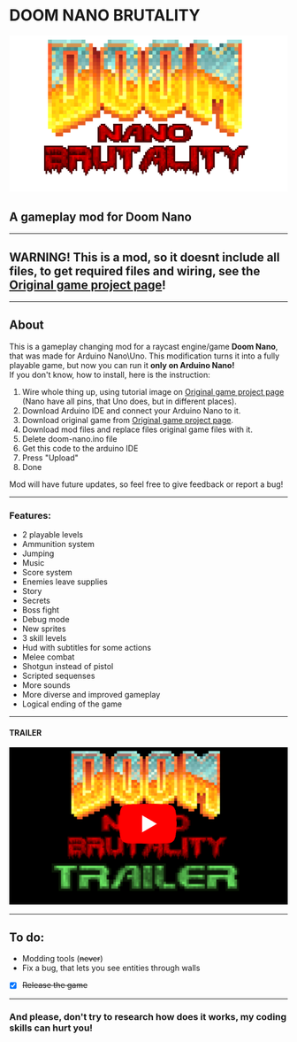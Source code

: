 # DOOM NANO BRUTALITY
![logo](/images/p.png?raw=true)
## A gameplay mod for Doom Nano
____

## WARNING! This is a **mod**, so it doesnt include all files, to get required files and wiring, see the [Original game project page](https://github.com/daveruiz/doom-nano)!

____

## About

This is a gameplay changing mod for a raycast engine/game **Doom Nano**, that was made for Arduino Nano\Uno. This modification turns it into a fully playable game, but now you can run it **only on Arduino Nano!**\
If you don't know, how to install, here is the instruction:
1. Wire whole thing up, using tutorial image on [Original game project page](https://github.com/daveruiz/doom-nano) (Nano have all pins, that Uno does, but in different places).
2. Download Arduino IDE and connect your Arduino Nano to it.
3. Download original game from [Original game project page](https://github.com/daveruiz/doom-nano).
4. Download mod files and replace files original game files with it.
5. Delete doom-nano.ino file
6. Get this code to the arduino IDE
7. Press "Upload"
8. Done

Mod will have future updates, so feel free to give feedback or report a bug!
___

### Features:
* 2 playable levels
* Ammunition system
* Jumping
* Music
* Score system
* Enemies leave supplies
* Story
* Secrets
* Boss fight
* Debug mode
* New sprites
* 3 skill levels
* Hud with subtitles for some actions
* Melee combat
* Shotgun instead of pistol
* Scripted sequenses
* More sounds
* More diverse and improved gameplay
* Logical ending of the game

___

#### **TRAILER**
[![see it in actrion](/images/pr.png?raw=true)](https://youtu.be/dTjVVqMz2J8)

___

## To do:
+ Modding tools (~~never~~)
+ Fix a bug, that lets you see entities through walls
+ [X] ~~Release the game~~
___

### And please, don't try to research how does it works, my coding skills can hurt you!

